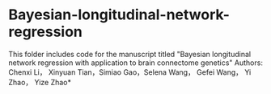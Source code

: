 # Bayesian-longitudinal-network-regression
This folder includes code for the manuscript titled "Bayesian longitudinal network regression with application to brain connectome genetics" Authors: Chenxi Li， Xinyuan Tian，Simiao Gao，Selena Wang， Gefei Wang， Yi Zhao， Yize Zhao*


